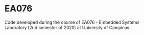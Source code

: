 # EA076
Code developed during the course of EA076 - Embedded Systems Laboratory (2nd semester of 2020) at University of Campinas
